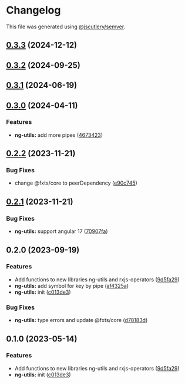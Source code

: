 # Changelog

This file was generated using [@jscutlery/semver](https://github.com/jscutlery/semver).

## [0.3.3](https://github.com/DaSchTour/dasch-ng/compare/ng-utils/0.3.2...ng-utils/0.3.3) (2024-12-12)

## [0.3.2](https://github.com/DaSchTour/dasch-ng/compare/ng-utils/0.3.1...ng-utils/0.3.2) (2024-09-25)

## [0.3.1](https://github.com/DaSchTour/dasch-ng/compare/ng-utils/0.3.0...ng-utils/0.3.1) (2024-06-19)

## [0.3.0](https://github.com/DaSchTour/dasch-ng/compare/ng-utils/0.2.2...ng-utils/0.3.0) (2024-04-11)


### Features

* **ng-utils:** add more pipes ([4673423](https://github.com/DaSchTour/dasch-ng/commit/467342395e93fb2430b06c9d33a4b9710bc67c0f))

## [0.2.2](https://github.com/DaSchTour/dasch-ng/compare/ng-utils/0.2.1...ng-utils/0.2.2) (2023-11-21)


### Bug Fixes

* change @fxts/core to peerDependency ([e90c745](https://github.com/DaSchTour/dasch-ng/commit/e90c745965100ffa38fe59560de47a08cf693127))

## [0.2.1](https://github.com/DaSchTour/dasch-ng/compare/ng-utils/0.2.0...ng-utils/0.2.1) (2023-11-21)


### Bug Fixes

* **ng-utils:** support angular 17 ([70907fa](https://github.com/DaSchTour/dasch-ng/commit/70907fa730a744132a0b98ab4238ad4184f9c94b))

## 0.2.0 (2023-09-19)


### Features

* Add functions to new libraries ng-utils and rxjs-operators ([9d5fa29](https://github.com/DaSchTour/dasch-ng/commit/9d5fa29024e526cddc29fe8e0849fb634c3fa705))
* **ng-utils:** add symbol for key by pipe ([af4325a](https://github.com/DaSchTour/dasch-ng/commit/af4325ad727714c16369f0b6a16b336b7472e4d7))
* **ng-utils:** init ([c013de3](https://github.com/DaSchTour/dasch-ng/commit/c013de3e260cc138c3a1e41a9094e1bc346283e8))


### Bug Fixes

* **ng-utils:** type errors and update @fxts/core ([d78183d](https://github.com/DaSchTour/dasch-ng/commit/d78183d750be74ac46d2e9d9dd25ff857df97570))

## 0.1.0 (2023-05-14)


### Features

* Add functions to new libraries ng-utils and rxjs-operators ([9d5fa29](https://github.com/DaSchTour/dasch-ng/commit/9d5fa29024e526cddc29fe8e0849fb634c3fa705))
* **ng-utils:** init ([c013de3](https://github.com/DaSchTour/dasch-ng/commit/c013de3e260cc138c3a1e41a9094e1bc346283e8))
